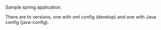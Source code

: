 Sample spring application.

There are to versions, one with xml config (develop) and one with Java config (java-config).